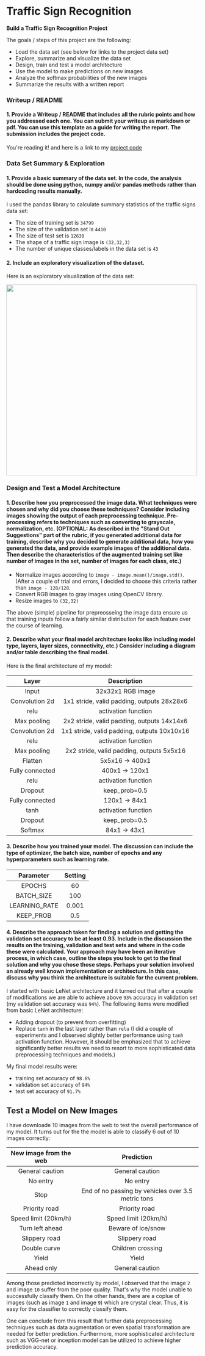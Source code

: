 # **Traffic Sign Recognition** 


**Build a Traffic Sign Recognition Project**

The goals / steps of this project are the following:
* Load the data set (see below for links to the project data set)
* Explore, summarize and visualize the data set
* Design, train and test a model architecture
* Use the model to make predictions on new images
* Analyze the softmax probabilities of the new images
* Summarize the results with a written report


### Writeup / README

#### 1. Provide a Writeup / README that includes all the rubric points and how you addressed each one. You can submit your writeup as markdown or pdf. You can use this template as a guide for writing the report. The submission includes the project code.

You're reading it! and here is a link to my [project code](https://github.com/AliBaheri/Traffic_Sign_Classifier_SDCND/blob/master/Traffic_Sign_Classifier.ipynb)

### Data Set Summary & Exploration

#### 1. Provide a basic summary of the data set. In the code, the analysis should be done using python, numpy and/or pandas methods rather than hardcoding results manually.

I used the pandas library to calculate summary statistics of the traffic
signs data set:

* The size of training set is `34799`
* The size of the validation set is `4410`
* The size of test set is `12630`
* The shape of a traffic sign image is `(32,32,3)`
* The number of unique classes/labels in the data set is `43`

#### 2. Include an exploratory visualization of the dataset.

Here is an exploratory visualization of the data set:

<img width="500" src="https://github.com/AliBaheri/Traffic_Sign_Classifier_SDCND/blob/master/Results/NumberofAccurences.png"> 


### Design and Test a Model Architecture

#### 1. Describe how you preprocessed the image data. What techniques were chosen and why did you choose these techniques? Consider including images showing the output of each preprocessing technique. Pre-processing refers to techniques such as converting to grayscale, normalization, etc. (OPTIONAL: As described in the "Stand Out Suggestions" part of the rubric, if you generated additional data for training, describe why you decided to generate additional data, how you generated the data, and provide example images of the additional data. Then describe the characteristics of the augmented training set like number of images in the set, number of images for each class, etc.)

* Normalize images according to `image - image.mean()/image.std()`.
(After a couple of trial and errors, I decided to choose this criteria rather than `image - 128/128`.
* Convert RGB images to gray images using OpenCV library.
* Resize images to `(32,32)`

The above (simple) pipeline for prepreosseing the image data ensure us that training inputs follow a fairly similar distribution for each feature over the course of learning.
 

#### 2. Describe what your final model architecture looks like including model type, layers, layer sizes, connectivity, etc.) Consider including a diagram and/or table describing the final model.

Here is the final architecture of my model:

| Layer         	|     Description	        		| 
|:---------------------:|:---------------------------------------------:| 
| Input         	| 32x32x1 RGB image   				| 
| Convolution 2d     	| 1x1 stride, valid padding, outputs 28x28x6 	|
| relu 			| activation function				|
| Max pooling	      	| 2x2 stride, valid padding, outputs 14x14x6 	|
| Convolution 2d	| 1x1 stride, valid padding, outputs 10x10x16   |
| relu			| activation function		 		|
| Max pooling	      	| 2x2 stride, valid padding, outputs 5x5x16 	|
| Flatten		| 5x5x16 -> 400x1				|
| Fully connected	| 400x1 -> 120x1				|
| relu 			| activation function		 		|
| Dropout		| keep_prob=0.5				 	|
| Fully connected	| 120x1 -> 84x1					|
| tanh 			| activation function		 		|
| Dropout		| keep_prob=0.5				 	|
| Softmax		| 84x1 -> 43x1					|


#### 3. Describe how you trained your model. The discussion can include the type of optimizer, the batch size, number of epochs and any hyperparameters such as learning rate.

| Parameter      	|  Setting	| 
|:---------------------:|:-------------:| 
| EPOCHS         	|  	60	| 
| BATCH_SIZE    	|  	100	| 
| LEARNING_RATE  	|  	0.001	|
| KEEP_PROB        	|  	0.5	|


#### 4. Describe the approach taken for finding a solution and getting the validation set accuracy to be at least 0.93. Include in the discussion the results on the training, validation and test sets and where in the code these were calculated. Your approach may have been an iterative process, in which case, outline the steps you took to get to the final solution and why you chose those steps. Perhaps your solution involved an already well known implementation or architecture. In this case, discuss why you think the architecture is suitable for the current problem.

I started with basic LeNet architecture and it turned out that after a couple of modifications we are able to achieve above `93%` accuracy in validation set (my validation set accuracy was `94%`). The following items were modified from basic LeNet architecture:

* Adding dropout (to prevent from overfitting)
* Replace `tanh` in the last layer rather than `relu` (I did a couple of experiments and I observed slightly better performance using `tanh` activation function. However, it should be emphasized that to achieve significantly better results we need to resort to more sophisticated data preprocessing techniques and models.)

My final model results were:
* training set accuracy of `98.6%`
* validation set accuracy of `94%`
* test set accuracy of `91.7%`

## Test a Model on New Images

I have downloade 10 images from the web to test the overall performance of my model. It turns out for the the model is able to classify 6 out of 10 images correctly:


| New image from the web      		|  Prediction									| 
|:---------------------:|:---------------------------------------------:|	 
| General caution  | General caution    							|  
| No entry   	| No entry			|
| Stop 			    | End of no passing by vehicles over 3.5 metric tons										|
| Priority road 	| Priority road							|
| Speed limit (20km/h) 		| Speed limit (20km/h)									|
| Turn left ahead  | Beware of ice/snow    							|  
| Slippery road  	| Slippery road			|
| Double curve 			    | Children crossing										|
| Yield 	| Yield							|
| Ahead only 		| General caution									|

Among those predicted incorrectly by model, I observed that the image `2` and image `10` suffer from the poor quality. That's why the model unable to successfully classify them. On the other hands, there are a coplue of images (such as image `1` and image `9`) which are crystal clear. Thus, it is easy for the classifier to correctly classify them.

One can conclude from this result that further data preprocessing techniques such as data augmentation or even spatial transformation are needed for better prediction. Furthermore, more sophisticated architecture such as VGG-net or inception model can be utilized to achieve higher prediction accuracy.


